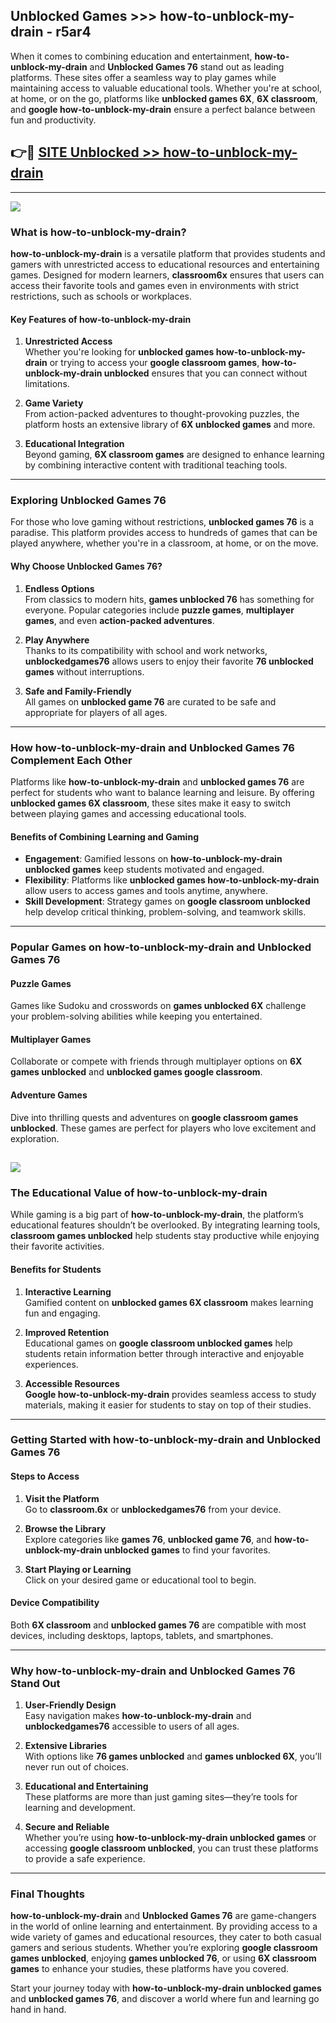 ## Unblocked Games >>> how-to-unblock-my-drain - r5ar4 

When it comes to combining education and entertainment, **how-to-unblock-my-drain** and **Unblocked Games 76** stand out as leading platforms. These sites offer a seamless way to play games while maintaining access to valuable educational tools. Whether you're at school, at home, or on the go, platforms like **unblocked games 6X**, **6X classroom**, and **google how-to-unblock-my-drain** ensure a perfect balance between fun and productivity.
## 👉🔴 [SITE Unblocked >> how-to-unblock-my-drain](http://premium.freeplayer.one?title=how-to-unblock-my-drain&ref=22JU)
---
<a href="http://premium.freeplayer.one?title=how-to-unblock-my-drain&ref=22JU/"><img src="https://github.com/user-attachments/assets/438f12ca-57a4-47a3-8ead-c64da593a1e5"/></a>
### What is how-to-unblock-my-drain?  

**how-to-unblock-my-drain** is a versatile platform that provides students and gamers with unrestricted access to educational resources and entertaining games. Designed for modern learners, **classroom6x** ensures that users can access their favorite tools and games even in environments with strict restrictions, such as schools or workplaces.  

#### Key Features of how-to-unblock-my-drain  

1. **Unrestricted Access**  
   Whether you're looking for **unblocked games how-to-unblock-my-drain** or trying to access your **google classroom games**, **how-to-unblock-my-drain unblocked** ensures that you can connect without limitations.  

2. **Game Variety**  
   From action-packed adventures to thought-provoking puzzles, the platform hosts an extensive library of **6X unblocked games** and more.  

3. **Educational Integration**  
   Beyond gaming, **6X classroom games** are designed to enhance learning by combining interactive content with traditional teaching tools.  



---

### Exploring Unblocked Games 76  

For those who love gaming without restrictions, **unblocked games 76** is a paradise. This platform provides access to hundreds of games that can be played anywhere, whether you're in a classroom, at home, or on the move.  

#### Why Choose Unblocked Games 76?  

1. **Endless Options**  
   From classics to modern hits, **games unblocked 76** has something for everyone. Popular categories include **puzzle games**, **multiplayer games**, and even **action-packed adventures**.  

2. **Play Anywhere**  
   Thanks to its compatibility with school and work networks, **unblockedgames76** allows users to enjoy their favorite **76 unblocked games** without interruptions.  

3. **Safe and Family-Friendly**  
   All games on **unblocked game 76** are curated to be safe and appropriate for players of all ages.  

---

### How how-to-unblock-my-drain and Unblocked Games 76 Complement Each Other  

Platforms like **how-to-unblock-my-drain** and **unblocked games 76** are perfect for students who want to balance learning and leisure. By offering **unblocked games 6X classroom**, these sites make it easy to switch between playing games and accessing educational tools.  

#### Benefits of Combining Learning and Gaming  

- **Engagement**: Gamified lessons on **how-to-unblock-my-drain unblocked games** keep students motivated and engaged.  
- **Flexibility**: Platforms like **unblocked games how-to-unblock-my-drain** allow users to access games and tools anytime, anywhere.  
- **Skill Development**: Strategy games on **google classroom unblocked** help develop critical thinking, problem-solving, and teamwork skills.  

---

### Popular Games on how-to-unblock-my-drain and Unblocked Games 76  

#### Puzzle Games  

Games like Sudoku and crosswords on **games unblocked 6X** challenge your problem-solving abilities while keeping you entertained.  

#### Multiplayer Games  

Collaborate or compete with friends through multiplayer options on **6X games unblocked** and **unblocked games google classroom**.  

#### Adventure Games  

Dive into thrilling quests and adventures on **google classroom games unblocked**. These games are perfect for players who love excitement and exploration.  

<a href="http://download.freeplayer.one?title=how-to-unblock-my-drain&ref=23D/"><img src="https://github.com/user-attachments/assets/fe0c3e91-c8e1-489c-acf0-e2f614c12fb8"/></a>
---

### The Educational Value of how-to-unblock-my-drain  

While gaming is a big part of **how-to-unblock-my-drain**, the platform’s educational features shouldn’t be overlooked. By integrating learning tools, **classroom games unblocked** help students stay productive while enjoying their favorite activities.  

#### Benefits for Students  

1. **Interactive Learning**  
   Gamified content on **unblocked games 6X classroom** makes learning fun and engaging.  

2. **Improved Retention**  
   Educational games on **google classroom unblocked games** help students retain information better through interactive and enjoyable experiences.  

3. **Accessible Resources**  
   **Google how-to-unblock-my-drain** provides seamless access to study materials, making it easier for students to stay on top of their studies.  

---

### Getting Started with how-to-unblock-my-drain and Unblocked Games 76  

#### Steps to Access  

1. **Visit the Platform**  
   Go to **classroom.6x** or **unblockedgames76** from your device.  

2. **Browse the Library**  
   Explore categories like **games 76**, **unblocked game 76**, and **how-to-unblock-my-drain unblocked games** to find your favorites.  

3. **Start Playing or Learning**  
   Click on your desired game or educational tool to begin.  

#### Device Compatibility  

Both **6X classroom** and **unblocked games 76** are compatible with most devices, including desktops, laptops, tablets, and smartphones.  

---

### Why how-to-unblock-my-drain and Unblocked Games 76 Stand Out  

1. **User-Friendly Design**  
   Easy navigation makes **how-to-unblock-my-drain** and **unblockedgames76** accessible to users of all ages.  

2. **Extensive Libraries**  
   With options like **76 games unblocked** and **games unblocked 6X**, you’ll never run out of choices.  

3. **Educational and Entertaining**  
   These platforms are more than just gaming sites—they’re tools for learning and development.  

4. **Secure and Reliable**  
   Whether you’re using **how-to-unblock-my-drain unblocked games** or accessing **google classroom unblocked**, you can trust these platforms to provide a safe experience.  

---

### Final Thoughts  

**how-to-unblock-my-drain** and **Unblocked Games 76** are game-changers in the world of online learning and entertainment. By providing access to a wide variety of games and educational resources, they cater to both casual gamers and serious students. Whether you’re exploring **google classroom games unblocked**, enjoying **games unblocked 76**, or using **6X classroom games** to enhance your studies, these platforms have you covered.  

Start your journey today with **how-to-unblock-my-drain unblocked games** and **unblocked games 76**, and discover a world where fun and learning go hand in hand.  